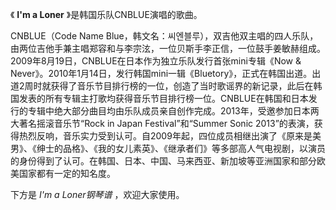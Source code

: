 

《 **I'm a Loner** 》是韩国乐队CNBLUE演唱的歌曲。

CNBLUE（Code Name
Blue，韩文名：씨엔블루），双吉他双主唱的四人乐队，由两位吉他手兼主唱郑容和与李宗泫，一位贝斯手李正信，一位鼓手姜敏赫组成。2009年8月19日，CNBLUE在日本作为独立乐队发行首张mini专辑《Now
&
Never》。2010年1月14日，发行韩国mini一辑《Bluetory》，正式在韩国出道。出道2周时就获得了音乐节目排行榜的一位，创造了当时歌谣界的新记录，此后在韩国发表的所有专辑主打歌均获得音乐节目排行榜一位。CNBLUE在韩国和日本发行的专辑中绝大部分曲目均由乐队成员亲自创作完成。2013年，受邀参加日本两大著名摇滚音乐节“Rock
in Japan Festival”和“Summer Sonic
2013”的表演，获得热烈反响，音乐实力受到认可。自2009年起，四位成员相继出演了《原来是美男》、《绅士的品格》、《我的女儿素英》、《继承者们》等多部高人气电视剧，以演员的身份得到了认可。在韩国、日本、中国、马来西亚、新加坡等亚洲国家和部分欧美国家都有一定的知名度。

下方是 _I'm a Loner钢琴谱_ ，欢迎大家使用。

